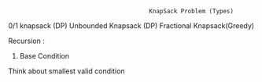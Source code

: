                                             KnapSack Problem (Types)

0/1 knapsack (DP)                          Unbounded Knapsack (DP)                             Fractional Knapsack(Greedy)


Recursion :
1) Base Condition 

Think about smallest valid condition 
